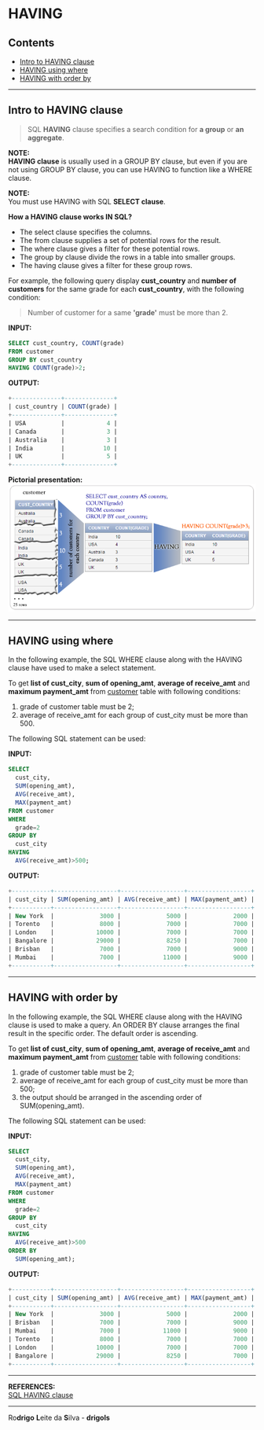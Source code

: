 # HAVING

## Contents

 - [Intro to HAVING clause](#intro)
 - [HAVING using where](#where)
 - [HAVING with order by](#order-by)

---

<div id="intro"></div>

## Intro to HAVING clause

> SQL **HAVING** clause specifies a search condition for **a group** or **an aggregate**.

**NOTE:**  
**HAVING clause** is usually used in a GROUP BY clause, but even if you are not using GROUP BY clause, you can use HAVING to function like a WHERE clause.

**NOTE:**  
You must use HAVING with SQL **SELECT clause**.

**How a HAVING clause works IN SQL?**
 - The select clause specifies the columns.
 - The from clause supplies a set of potential rows for the result.
 - The where clause gives a filter for these potential rows.
 - The group by clause divide the rows in a table into smaller groups.
 - The having clause gives a filter for these group rows.

For example, the following query display **cust_country** and **number of customers** for the same grade for each **cust_country**, with the following condition:

> Number of customer for a same **'grade'** must be more than 2.

**INPUT:**  
```sql
SELECT cust_country, COUNT(grade)
FROM customer
GROUP BY cust_country
HAVING COUNT(grade)>2;
```

**OUTPUT:**  
```sql
+--------------+--------------+
| cust_country | COUNT(grade) |
+--------------+--------------+
| USA          |            4 |
| Canada       |            3 |
| Australia    |            3 |
| India        |           10 |
| UK           |            5 |
+--------------+--------------+
```

**Pictorial presentation:**  
![img](images/sql-having.png)  

---

<div id="where"></div>

## HAVING using where

In the following example, the SQL WHERE clause along with the HAVING clause have used to make a select statement.

To get **list of cust_city**, **sum of opening_amt**, **average of receive_amt** and **maximum payment_amt** from <u>customer</u> table with following conditions:

 1. grade of customer table must be 2;
 2. average of receive_amt for each group of cust_city must be more than 500.

The following SQL statement can be used:

**INPUT:**  
```sql
SELECT
  cust_city,
  SUM(opening_amt),
  AVG(receive_amt),
  MAX(payment_amt)
FROM customer
WHERE
  grade=2
GROUP BY
  cust_city
HAVING
  AVG(receive_amt)>500;
```

**OUTPUT:**  
```sql
+-----------+------------------+------------------+------------------+
| cust_city | SUM(opening_amt) | AVG(receive_amt) | MAX(payment_amt) |
+-----------+------------------+------------------+------------------+
| New York  |             3000 |             5000 |             2000 |
| Torento   |             8000 |             7000 |             7000 |
| London    |            10000 |             7000 |             7000 |
| Bangalore |            29000 |             8250 |             7000 |
| Brisban   |             7000 |             7000 |             9000 |
| Mumbai    |             7000 |            11000 |             9000 |
+-----------+------------------+------------------+------------------+
```

---

<div id="order-by"></div>

## HAVING with order by

In the following example, the SQL WHERE clause along with the HAVING clause is used to make a query. An ORDER BY clause arranges the final result in the specific order. The default order is ascending.

To get **list of cust_city**, **sum of opening_amt**, **average of receive_amt** and **maximum payment_amt** from <u>customer</u> table with following conditions:

 1. grade of customer table must be 2;
 2. average of receive_amt for each group of cust_city must be more than 500;
 3. the output should be arranged in the ascending order of SUM(opening_amt).

The following SQL statement can be used:

**INPUT:**  
```sql
SELECT
  cust_city,
  SUM(opening_amt),
  AVG(receive_amt),
  MAX(payment_amt)
FROM customer
WHERE
  grade=2
GROUP BY
  cust_city
HAVING
  AVG(receive_amt)>500
ORDER BY
  SUM(opening_amt);
```

**OUTPUT:**  
```sql
+-----------+------------------+------------------+------------------+
| cust_city | SUM(opening_amt) | AVG(receive_amt) | MAX(payment_amt) |
+-----------+------------------+------------------+------------------+
| New York  |             3000 |             5000 |             2000 |
| Brisban   |             7000 |             7000 |             9000 |
| Mumbai    |             7000 |            11000 |             9000 |
| Torento   |             8000 |             7000 |             7000 |
| London    |            10000 |             7000 |             7000 |
| Bangalore |            29000 |             8250 |             7000 |
+-----------+------------------+------------------+------------------+
```

---

**REFERENCES:**  
[SQL HAVING clause](https://www.w3resource.com/sql/having-clause/sql-having-clause.php)  

---

Ro**drigo** **L**eite da **S**ilva - **drigols**
